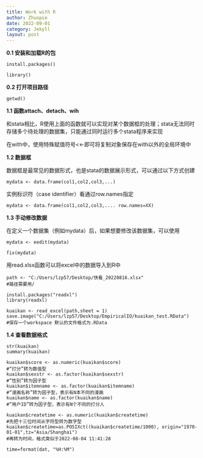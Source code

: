 ```yaml
---
title: Work with R
author: Zhuopie
date: 2022-09-01
category: Jekyll
layout: post
---
```


**0.1 安装和加载R的包**

```
install.packages()

library()
```

**0.2 打开项目路径**

```
getwd()
```

**1.1 函数attach、detach、wih**

和stata相比，R使用上面的函数就可以实现对某个数据框的处理；stata无法同时存储多个待处理的数据集，只能通过同时运行多个stata程序来实现

在with中，使用特殊赋值符号<<-即可将复制对象保存在with以外的全局环境中

**1.2 数据框**

数据框是最常见的数据形式，也是stata的数据展示形式，可以通过以下方式创建

```
mydata <- data.frame(col1,col2,col3,...)
```


实例标识符（case identifier）看通过row.names指定

```
mydata <- data.frame(col1,col2,col3,.... row.names=XX)
```

**1.3 手动修改数据**

在定义一个数据集（例如mydata）后，如果想要修改该数据集，可以使用

```
mydata <- eedit(mydata)

fix(mydata)
```

用read.xlsx函数可以将excel中的数据导入到R中

```
path <- "C:/Users/lzp57/Desktop/快看_20220816.xlsx"
#路径需要用/

install.packages("readxl")
library(readxl)

kuaikan <- read_excel(path,sheet = 1)
save.image("C:/Users/lzp57/Desktop/EmpiricalIO/kuaikan_test.RData")
#保存一个workspace 默认的文件格式为.RData
```

**1.4 查看数据格式**

```
str(kuaikan)
summary(kuaikan)

kuaikan$score <- as.numeric(kuaikan$score)
#“打分”转为数值型
kuaikan$sexstr <- as.factor(kuaikan$sexstr)
#“性别”转为因子型
kuaikan$itemname <- as.factor(kuaikan$itemname)
#“漫画名称”转为因子型，表示有N本不同的漫画
kuaikan$name <- as.factor(kuaikan$name)
#“用户ID”转为因子型，表示有N个不同的打分人

kuaikan$createtime <- as.numeric(kuaikan$createtime)
#先把十三位时间从字符型转为数字型
kuaikan$createtime=as.POSIXct((kuaikan$createtime/1000), origin="1970-01-01",tz="Asia/Shanghai")
#再转为时间，格式类似于2022-08-04 11:41:28
```

```
time=format(dat, "%H:%M")
```
